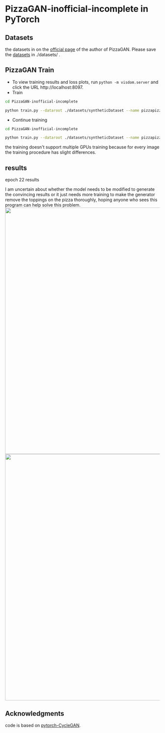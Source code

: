 
<br><br><br>

# PizzaGAN-inofficial-incomplete in PyTorch
## Datasets
the datasets in on the [official page](https://github.com/junyanz/pytorch-CycleGAN-and-pix2pix) of the author of PizzaGAN. Please save the [datasets](http://pizzagan.csail.mit.edu/pizzaGANsyntheticdata.zip) in ./datasets/ .

## PizzaGAN Train
- To view training results and loss plots, run `python -m visdom.server` and click the URL http://localhost:8097.
- Train
```bash
cd PizzaGAN-inofficial-incomplete

python train.py --dataroot ./datasets/syntheticDataset --name pizzapizza --model pizza_gan --gpu_ids 1,2 --batch_size 1 --wizard_batch_size 2 --dataset_mode pizza --epoch_count 0 --serial_batch 
```
- Continue training
```bash
cd PizzaGAN-inofficial-incomplete

python train.py --dataroot ./datasets/syntheticDataset --name pizzapizza --model pizza_gan --gpu_ids 1,2 --batch_size 1 --wizard_batch_size 2 --dataset_mode pizza --continue_train --epoch 20 --epoch_count 21 --serial_batch 
```



the training doesn't support multiple GPUs training because for every image the training procedure has slight differences.

## results
epoch 22 results

I am uncertain about whether the model needs to be modified to generate the convincing results or it just needs more training to make the generator remove the toppings on the pizza thoroughly, hoping anyone who sees this program can help solve this problem.
<img src="https://raw.githubusercontent.com/huangrt01/PizzaGAN-inofficial-incomplete/master/imgs/epoch22img.jpg" width="800"/>
<img src="https://raw.githubusercontent.com/huangrt01/PizzaGAN-inofficial-incomplete/master/imgs/epoch22img4.jpg" width="800"/>



## Acknowledgments
code is based on [pytorch-CycleGAN](https://github.com/junyanz/pytorch-CycleGAN-and-pix2pix).
